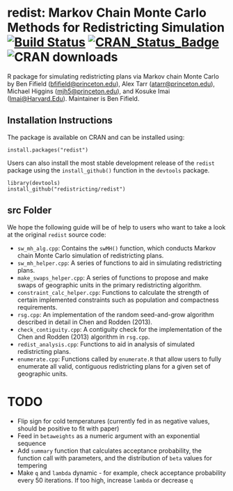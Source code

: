 # redist: Markov Chain Monte Carlo Methods for Redistricting Simulation [![Build Status](https://travis-ci.org/kosukeimai/redist.svg?branch=master)](https://travis-ci.org/kosukeimai/redist) [![CRAN_Status_Badge](https://www.r-pkg.org/badges/version-last-release/redist)](https://cran.r-project.org/package=redist) ![CRAN downloads](http://cranlogs.r-pkg.org/badges/grand-total/redist)

R package for simulating redistricting plans via Markov chain Monte
Carlo by Ben Fifield ([bfifield@princeton.edu](bfifield@princeton.edu)),
Alex Tarr ([atarr@princeton.edu](atarr@princeton.edu)), Michael
Higgins ([mjh5@princeton.edu](mjh5@princeton.edu)), and Kosuke Imai
([Imai@Harvard.Edu](Imai@Harvard.Edu)). Maintainer is Ben Fifield.

## Installation Instructions
The package is available on CRAN and can be installed using:

```
install.packages("redist")
```

Users can also install the most stable development release of the `redist` package using the `install_github()` function in the `devtools` package.

```
library(devtools)
install_github("redistricting/redist")
```

## src Folder
We hope the following guide will be of help to users who want to take a look at the original
`redist` source code:
- `sw_mh_alg.cpp`: Contains the `swMH()` function, which conducts
Markov chain Monte Carlo simulation of redistricting plans.
- `sw_mh_helper.cpp`: A series of functions to aid in simulating
  redistricting plans.
- `make_swaps_helper.cpp`: A series of functions to propose and make
swaps of geographic units in the primary redistricting algorithm.
- `constraint_calc_helper.cpp`: Functions to calculate the strength of
certain implemented constraints such as population and compactness
requirements.
- `rsg.cpp`: An implementation of the random seed-and-grow algorithm
described in detail in Chen and Rodden (2013).
- `check_contiguity.cpp`: A contiguity check for the implementation of
the Chen and Rodden (2013) algorithm in `rsg.cpp`.
- `redist_analysis.cpp`: Functions to aid in analysis of simulated
redistricting plans.
- `enumerate.cpp`: Functions called by `enumerate.R` that allow users
to fully enumerate all valid, contiguous redistricting plans for a
given set of geographic units.  
  
# TODO
- Flip sign for cold temperatures (currently fed in as negative values, should be positive to fit with paper)
- Feed in `betaweights` as a numeric argument with an exponential sequence
- Add `summary` function that calculates acceptance probability, the function call with parameters, and the distribution of `beta` values for tempering
- Make `q` and `lambda` dynamic - for example, check acceptance probability every 50 iterations. If too high, increase `lambda` or decrease `q`
